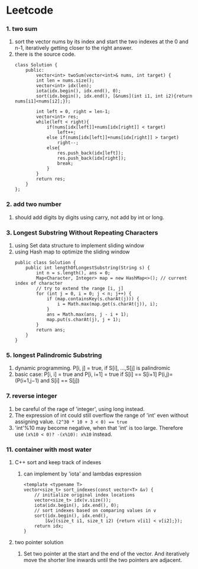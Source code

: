 # Leetcode

### 1. two sum

1. sort the vector nums by its index and start the two indexes at the 0 and n-1, iteratively getting closer to the right answer.
2. there is the source code.
	```
	class Solution {
		public:
			vector<int> twoSum(vector<int>& nums, int target) {
			int len = nums.size();
			vector<int> idx(len);
			iota(idx.begin(), idx.end(), 0);
			sort(idx.begin(), idx.end(), [&nums](int i1, int i2){return nums[i1]<nums[i2];});
			
			int left = 0, right = len-1;
			vector<int> res;
			while(left < right){
				if(nums[idx[left]]+nums[idx[right]] < target)
					left++;
				else if(nums[idx[left]]+nums[idx[right]] > target)
					right--;
				else{
					res.push_back(idx[left]);
					res.push_back(idx[right]);
					break;
				}
			}
			return res;
	    }
	};
	```

### 2. add two number

1. should add digits by digits using carry, not add by int or long.

### 3. Longest Substring Without Repeating Characters

1. using Set data structure to implement sliding window
2. using Hash map to optimize the sliding window
	```
	public class Solution {
		public int lengthOfLongestSubstring(String s) {
			int n = s.length(), ans = 0;
			Map<Character, Integer> map = new HashMap<>(); // current index of character
			// try to extend the range [i, j]
			for (int j = 0, i = 0; j < n; j++) {
				if (map.containsKey(s.charAt(j))) {
					i = Math.max(map.get(s.charAt(j)), i);
				}
				ans = Math.max(ans, j - i + 1);
				map.put(s.charAt(j), j + 1);
			}
			return ans;
		}
	}
	```

### 5. longest Palindromic Substring

1. dynamic programming. 
	P[i, j] = true, if S[i], ...,S[j] is palindromic
2. basic case: P[i, i] = true and P[i, i+1] = true if S[i] == S[i+1]
	P(i,j)=(P(i+1,j−1) and S[i] == S[j])

	

### 7. reverse integer

1. be careful of the rage of 'integer', using long instead.
2. The expression of int could still overflow the range of 'int' even without assigning value.
    `(2^30 * 10 + 3 < 0) == true`
3. 'int'%10 may become negative, when that 'int' is too large.
    Therefore use `(x%10 < 0)? -(x%10): x%10` instead.

### 11. container with most water

1. C++ sort and keep track of indexes
    1. can implement by 'iota' and lambdas expression
        
        ```
        <template <typename T>
        vector<size_t> sort_indexes(const vector<T> &v) {
            // initialize original index locations
            vector<size_t> idx(v.size());
            iota(idx.begin(), idx.end(), 0);
            // sort indexes based on comparing values in v
            sort(idx.begin(), idx.end(),
                [&v](size_t i1, size_t i2) {return v[i1] < v[i2];});
            return idx;
        }
        ``` 

2. two pointer solution
    1. Set two pointer at the start and the end of the vector. And iteratively move the shorter line inwards until the two pointers are adjacent.
